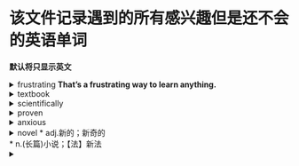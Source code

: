 # 该文件记录遇到的所有感兴趣但是还不会的英语单词

**默认将只显示英文**

<details>
  <summary>frustrating <strong>That’s a frustrating way to learn anything. </strong></summary>
  * adj.令人懊恼的；令人沮丧的 <br />
  * v.“frustrate”的现在分词
</details>

<details>
  <summary>
    textbook
  </summary>
  * na.教科书
</details>

<details>
  <summary>
    scientifically
  </summary>
  * adv.按科学方法
</details>

<details>
  <summary>proven</summary>
  * adj.被证明的；已证实的
</details>

<details>
  <summary>
    anxious
  </summary>
  * adj.焦虑；渴望；担心；忧虑
</details>

<details>
  <summary>
    novel <strong></strong>
    * adj.新的；新奇的 <br />
    * n.(长篇)小说；【法】新法
  </summary>
</details>

<details>
  <summary>
    <strong></strong>
  </summary>
</details>
